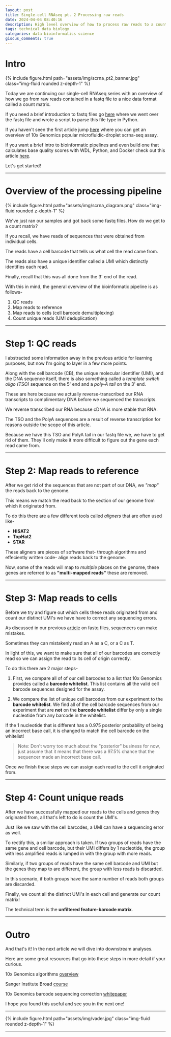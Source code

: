 ```yaml
---
layout: post
title: Single-cell RNAseq pt. 2 Processing raw reads
date: 2024-04-04 08:40:16
description: High level overview of how to process raw reads to a counts matrix
tags: technical data biology
categories: data bioinformatics science
giscus_comments: true
---
```


# Intro

<div class="row mt-3">
   <div class="col-sm mt-3 mt-md-0">
       {% include figure.html path="assets/img/scrna_pt2_banner.jpg" class="img-fluid rounded z-depth-1" %}
   </div>
</div>

Today we are continuing our single-cell RNAseq series with an overview of how we go from raw reads contained in a fastq file to a nice data format called a count matrix.

If you need a brief introduction to fastq files go [here](https://jonathjd.github.io/blog/2024/parsing-fastq/) where we went over the fastq file and wrote a script to parse this file type in Python.

If you haven't seen the first article jump [here](https://jonathjd.github.io/blog/2024/intro-to-scrnaseq/) where you can get an overview of 10x Genomics popular microfluidic-droplet scrna-seq assay.

If you want a brief intro to bioinformatic pipelines and even build one that calculates base quality scores with WDL, Python, and Docker check out this article [here](https://jonathjd.github.io/blog/2024/bioinformatics-tools-wdl/).

Let's get started!

<hr>

# Overview of the processing pipeline

<div class="row mt-3">
   <div class="col-sm mt-3 mt-md-0">
       {% include figure.html path="assets/img/scrna_diagram.png" class="img-fluid rounded z-depth-1" %}
   </div>
</div>

We've just ran our samples and got back some fastq files. How do we get to a count matrix?

If you recall, we have reads of sequences that were obtained from individual cells.

The reads have a cell barcode that tells us what cell the read came from.

The reads also have a unique identifier called a UMI which distinctly identifies each read.

Finally, recall that this was all done from the 3' end of the read.

With this in mind, the general overview of the bioinformatic pipeline is as follows-

1. QC reads
2. Map reads to reference
3. Map reads to cells (cell barcode demultiplexing)
4. Count unique reads (UMI deduplication)

<hr>

# Step 1: QC reads

I abstracted some information away in the previous article for learning purposes, but now I'm going to layer in a few more points.

Along with the cell barcode (CB), the unique molecular identifier (UMI), and the DNA sequence itself, there is also something called a *template switch oligo (TSO)* sequence on the 5' end and a *poly-A tail* on the 3' end.

These are here because we actually reverse-transcribed our RNA transcripts to complimentary DNA before we sequenced the transcripts.

We reverse transcribed our RNA because cDNA is more stable that RNA.

The TSO and the PolyA sequences are a result of reverse transcription for reasons outside the scope of this article.

Because we have this TSO and PolyA tail in our fastq file we, we have to get rid of them. They'll only make it more difficult to figure out the gene each read came from.

<hr>

# Step 2: Map reads to reference

After we get rid of the sequences that are not part of our DNA, we *"map"* the reads back to the genome.

This means we match the read back to the section of our genome from which it originated from.

To do this there are a few different tools called _aligners_ that are often used like-

- **HISAT2**
- **TopHat2**
- **STAR**

These aligners are pieces of software that- through algorithms and effeciently written code- align reads back to the genome.

Now, some of the reads will map to _multiple_ places on the genome, these genes are referred to as **"multi-mapped reads"** these are removed.

<hr>

# Step 3: Map reads to cells

Before we try and figure out which cells these reads originated from and count our distinct UMI's we have have to correct any sequencing errors.

As discussed in our previous [article](https://jonathjd.github.io/blog/2024/parsing-fastq/) on fastq files, sequencers can make mistakes.

Sometimes they can mistakenly read an A as a C, or a C as T.

In light of this, we want to make sure that all of our barcodes are correctly read so we can assign the read to its cell of origin correctly.

To do this there are 2 major steps-

1. First, we compare all of of our cell barcodes to a list that 10x Genomics provides called a **barcode whitelist**. This list contains all the valid cell barcode sequences designed for the assay.

2. We compare the list of unique cell barcodes from our experiment to the **barcode whitelist**. We find all of the cell barcode sequences from our experiment that are **not** on the **barcode whitelist** differ by only a single nucleotide from any barcode in the whitelist.

If the 1 nucleotide that is different has a 0.975 posterior probability of being an incorrect base call, it is changed to match the cell barcode on the whitelist!

> Note: Don't worry too much about the "posterior" business for now, just assume that it means that there was a 97.5% chance that the sequencer made an incorrect base call.

Once we finish these steps we can assign each read to the cell it originated from.

<hr>

# Step 4: Count unique reads

After we have successfully mapped our reads to the cells and genes they originated from, all that's left to do is count the UMI's.

Just like we saw with the cell barcodes, a UMI can have a sequencing error as well.

To rectify this, a smiliar approach is taken. If two groups of reads have the same gene and cell barcode, but their UMI differs by 1 nucleotide, the group with less amplified reads is lumped in with the group with more reads.

Similarly, if two groups of reads have the same cell barcode and UMI but the genes they map to are different, the group with less reads is discarded.

In this scenario, if both groups have the same number of reads both groups are discarded.

Finally, we count all the distinct UMI's in each cell and generate our count matrix!

The technical term is the **unfiltered feature-barcode matrix**.

<hr>

# Outro

And that's it! In the next article we will dive into downstream analyses.

Here are some great resources that go into these steps in more detail if your curious.

10x Genomics algorithms [overview](https://support.10xgenomics.com/single-cell-gene-expression/software/pipelines/latest/algorithms/overview#alignment)

Sanger Institute Broad [course](https://www.singlecellcourse.org/processing-raw-scrna-seq-sequencing-data-from-reads-to-a-count-matrix.html)

10x Genomics barcode sequencing correction [whitepaper](https://kb.10xgenomics.com/hc/en-us/articles/115003822406-How-does-Cell-Ranger-correct-barcode-sequencing-errors)

I hope you found this useful and see you in the next one!

<hr>

<div class="row mt-3">
    <div class="col-sm mt-3 mt-md-0">
        {% include figure.html path="assets/img/vader.jpg" class="img-fluid rounded z-depth-1" %}
    </div>
</div>

<script type="text/javascript" src="https://cdnjs.buymeacoffee.com/1.0.0/button.prod.min.js" data-name="bmc-button" data-slug="jdickinson" data-color="#5F7FFF" data-emoji=""  data-font="Lato" data-text="Buy me a coffee" data-outline-color="#000000" data-font-color="#ffffff" data-coffee-color="#FFDD00" ></script>

<hr>
